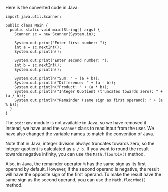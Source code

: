  Here is the converted code in Java:
```
import java.util.Scanner;

public class Main {
  public static void main(String[] args) {
    Scanner sc = new Scanner(System.in);

    System.out.print("Enter first number: ");
    int a = sc.nextInt();
    System.out.println();

    System.out.print("Enter second number: ");
    int b = sc.nextInt();
    System.out.println();

    System.out.println("Sum: " + (a + b));
    System.out.println("Difference: " + (a - b));
    System.out.println("Product: " + (a * b));
    System.out.println("Integer Quotient (truncates towards zero): " + (a / b));
    System.out.println("Remainder (same sign as first operand): " + (a % b));
  }
}
```
The `std::env` module is not available in Java, so we have removed it. Instead, we have used the `Scanner` class to read input from the user. We have also changed the variable names to match the convention of Java.

Note that in Java, integer division always truncates towards zero, so the integer quotient is calculated as `a / b`. If you want to round the result towards negative infinity, you can use the `Math.floorDiv()` method.

Also, in Java, the remainder operator `%` has the same sign as its first operand by default. However, if the second operand is negative, the result will have the opposite sign of the first operand. To make the result have the same sign as the second operand, you can use the `Math.floorMod()` method.

